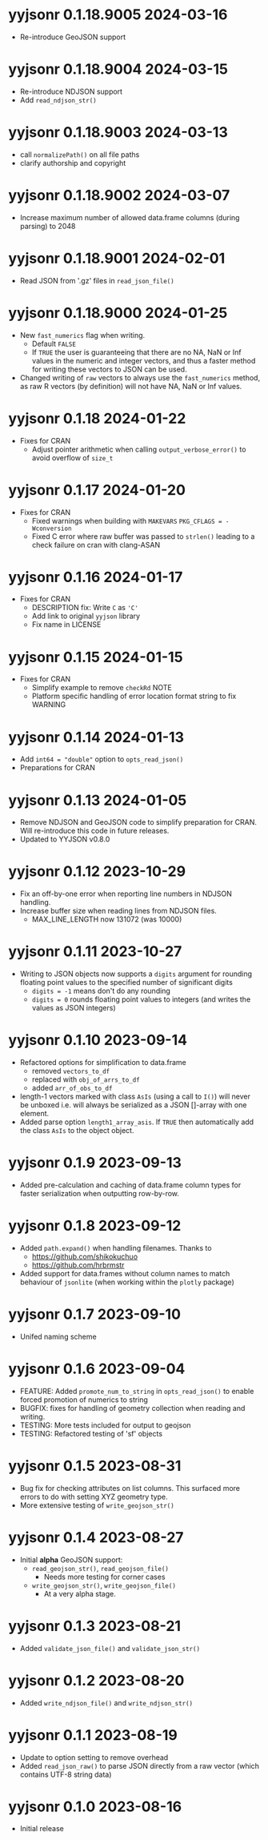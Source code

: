 
# yyjsonr 0.1.18.9005 2024-03-16

* Re-introduce GeoJSON support

# yyjsonr 0.1.18.9004 2024-03-15

* Re-introduce NDJSON support
* Add `read_ndjson_str()`

# yyjsonr 0.1.18.9003 2024-03-13

* call `normalizePath()` on all file paths
* clarify authorship and copyright

# yyjsonr 0.1.18.9002 2024-03-07

* Increase maximum number of allowed data.frame columns (during parsing) to 2048

# yyjsonr 0.1.18.9001 2024-02-01

* Read JSON from '.gz' files in `read_json_file()`

# yyjsonr 0.1.18.9000 2024-01-25

* New `fast_numerics` flag when writing.
    * Default `FALSE`
    * If `TRUE` the user is guaranteeing that there are no NA, NaN or Inf values
      in the numeric and integer vectors, and thus a faster method for writing
      these vectors to JSON can be used.
* Changed writing of `raw` vectors to always use the `fast_numerics` method,
  as raw R vectors (by definition) will not have NA, NaN or Inf values.

# yyjsonr 0.1.18 2024-01-22

* Fixes for CRAN
    * Adjust pointer arithmetic when calling `output_verbose_error()` to
      avoid overflow of `size_t`

# yyjsonr 0.1.17 2024-01-20

* Fixes for CRAN
    * Fixed warnings when building with `MAKEVARS` `PKG_CFLAGS = -Wconversion` 
    * Fixed C error where raw buffer was passed to `strlen()` leading to 
      a check failure on cran with clang-ASAN

# yyjsonr 0.1.16 2024-01-17

* Fixes for CRAN
    * DESCRIPTION fix: Write `C` as `'C'`
    * Add link to original `yyjson` library
    * Fix name in LICENSE

# yyjsonr 0.1.15 2024-01-15

* Fixes for CRAN
    * Simplify example to remove `checkRd` NOTE
    * Platform specific handling of error location format string to fix WARNING

# yyjsonr 0.1.14 2024-01-13

* Add `int64 = "double"` option to `opts_read_json()`
* Preparations for CRAN

# yyjsonr 0.1.13 2024-01-05

* Remove NDJSON and GeoJSON code to simplify preparation for CRAN.  Will 
  re-introduce this code in future releases.
* Updated to YYJSON v0.8.0

# yyjsonr 0.1.12 2023-10-29

* Fix an off-by-one error when reporting line numbers in NDJSON handling.
* Increase buffer size when reading lines from NDJSON files.
    * MAX_LINE_LENGTH now 131072 (was 10000)

# yyjsonr 0.1.11 2023-10-27

* Writing to JSON objects now supports a `digits` argument for rounding floating 
  point values to the specified number of significant digits
    * `digits = -1` means don't do any rounding
    * `digits = 0` rounds floating point values to integers (and writes the 
      values as JSON integers)

# yyjsonr 0.1.10 2023-09-14

* Refactored options for simplification to data.frame
    * removed `vectors_to_df`
    * replaced with `obj_of_arrs_to_df`
    * added `arr_of_obs_to_df`
* length-1 vectors marked with class `AsIs` (using a call to `I()`) will
  never be unboxed i.e. will always be serialized as a JSON []-array with 
  one element.
* Added parse option `length1_array_asis`.  If `TRUE` then automatically add
  the class `AsIs` to the object object.

# yyjsonr 0.1.9 2023-09-13

* Added pre-calculation and caching of data.frame column types for faster
  serialization when outputting row-by-row.

# yyjsonr 0.1.8 2023-09-12

* Added `path.expand()` when handling filenames. Thanks to
    * https://github.com/shikokuchuo
    * https://github.com/hrbrmstr
* Added support for data.frames without column names to match 
  behaviour of `jsonlite` (when working within the `plotly` package)

# yyjsonr 0.1.7 2023-09-10

* Unifed naming scheme

# yyjsonr 0.1.6 2023-09-04

* FEATURE: Added `promote_num_to_string` in `opts_read_json()` to enable 
  forced promotion of numerics to string
* BUGFIX: fixes for handling of geometry collection when reading and writing.
* TESTING: More tests included for output to geojson
* TESTING: Refactored testing of 'sf' objects

# yyjsonr 0.1.5  2023-08-31

* Bug fix for checking attributes on list columns.  This surfaced more
  errors to do with setting XYZ geometry type.
* More extensive testing of `write_geojson_str()`

# yyjsonr 0.1.4  2023-08-27

* Initial **alpha** GeoJSON support:
    * `read_geojson_str()`, `read_geojson_file()`
        * Needs more testing for corner cases
    * `write_geojson_str()`, `write_geojson_file()`
        * At a very alpha stage.

# yyjsonr 0.1.3  2023-08-21

* Added `validate_json_file()` and `validate_json_str()`

# yyjsonr 0.1.2  2023-08-20

* Added `write_ndjson_file()` and `write_ndjson_str()`

# yyjsonr 0.1.1  2023-08-19

* Update to option setting to remove overhead
* Added `read_json_raw()` to parse JSON directly from a raw vector (which
  contains UTF-8 string data)

# yyjsonr 0.1.0  2023-08-16

* Initial release
